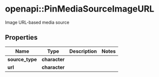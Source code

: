 # openapi::PinMediaSourceImageURL

Image URL-based media source

## Properties
Name | Type | Description | Notes
------------ | ------------- | ------------- | -------------
**source_type** | **character** |  | 
**url** | **character** |  | 


